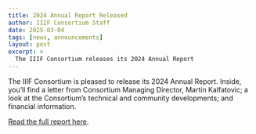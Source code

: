 ```yaml
---
title: 2024 Annual Report Released
author: IIIF Consortium Staff
date: 2025-03-04
tags: [news, announcements]
layout: post
excerpt: >
  The IIIF Consortium releases its 2024 Annual Report
---
```


The IIIF Consortium is pleased to release its 2024 Annual Report. Inside, you’ll find a letter from Consortium Managing Director, Martin Kalfatovic; a look at the Consortium’s technical and community developments; and financial information. 

[Read the full report here](https://drive.google.com/file/d/1MZoCMSEPWAGz8ivl-oO0rFqzVShEIQkc/view?usp=sharing). 


